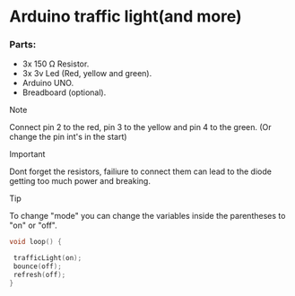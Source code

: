 # Arduino traffic light(and more)

### Parts:
- 3x 150 Ω Resistor.
- 3x 3v Led (Red, yellow and green).
- Arduino UNO.
- Breadboard (optional).
 
> [!NOTE]
> Connect pin 2 to the red, pin 3 to the yellow and pin 4 to the green. (Or change the pin int's in the start)

> [!IMPORTANT]
> Dont forget the resistors, failiure to connect them can lead to the diode getting too much power and breaking.

> [!TIP]
> To change "mode" you can change the variables inside the parentheses to "on" or "off".
> ```C++
> void loop() {
>
>  trafficLight(on);
>  bounce(off);
>  refresh(off);
>}
>```
